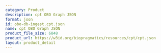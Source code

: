 ```yaml
---
category: Product
description: cpt OBO Graph JSON
format: json
id: obo-db-ingest.cpt.json
name: cpt OBO Graph JSON
product_file_size: 6848
product_url: https://w3id.org/biopragmatics/resources/cpt/cpt.json
layout: product_detail
---
```

